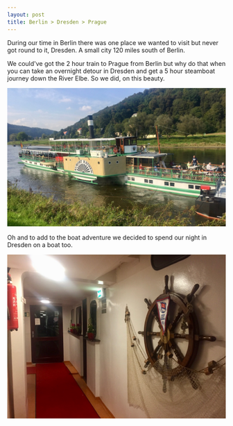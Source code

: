 ```yaml
---
layout: post
title: Berlin > Dresden > Prague
---
```


During our time in Berlin there was one place we wanted to visit but never got round to it, Dresden. A small city 120 miles south of Berlin.

We could've got the 2 hour train to Prague from Berlin but why do that when you can take an overnight detour in Dresden and get a 5 hour steamboat journey down the River Elbe. So we did, on this beauty.

![Steam boat](/images/dresden/steam-boat.jpg)


Oh and to add to the boat adventure we decided to spend our night in Dresden on a boat too.

![Overnight boat in Dresden](/images/dresden/dresden-boat.jpg)
